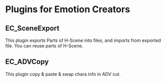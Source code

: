 # Plugins for Emotion Creators

## EC_SceneExport
This plugin exports Parts of H-Scene into files, and imports from exported file.
You can reuse parts of H-Scene.

## EC_ADVCopy
This plugin copy & paste & swap chara info in ADV cut.
